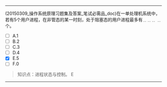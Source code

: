 ---
(20150309_操作系统原理习题集及答案_笔试必需品_doc)在一单处理机系统中，若有5个用户进程，在非管态的某一时刻，处于阻塞态的用户进程最多有﹎﹎﹎
﹎个。
- [ ] A.1 
- [ ] B.2 
- [ ] C.3 
- [ ] D.4 
- [x] E.5 
- [ ] F.0

> 知识点：进程状态与控制。
> E

---